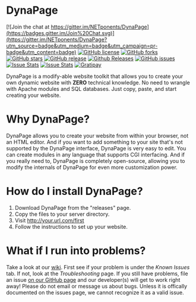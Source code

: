 DynaPage
===

[![Join the chat at https://gitter.im/NETponents/DynaPage](https://badges.gitter.im/Join%20Chat.svg)](https://gitter.im/NETponents/DynaPage?utm_source=badge&utm_medium=badge&utm_campaign=pr-badge&utm_content=badge)
[![GitHub license](https://img.shields.io/github/license/NETponents/DynaPage.svg)](https://github.com/NETponents/DynaPage)
[![GitHub forks](https://img.shields.io/github/forks/NETponents/DynaPage.svg)](https://github.com/NETponents/DynaPage)
[![GitHub stars](https://img.shields.io/github/stars/NETponents/DynaPage.svg)](https://github.com/NETponents/DynaPage)
[![GitHub release](https://img.shields.io/github/release/NETponents/DynaPage.svg)](https://github.com/NETponents/DynaPage)
[![Github Releases](https://img.shields.io/github/downloads/NETponents/DynaPage/latest/total.svg)](https://github.com/NETponents/DynaPage/releases)
[![GitHub issues](https://img.shields.io/github/issues/NETponents/DynaPage.svg)](https://github.com/NETponents/DynaPage)
[![Issue Stats](http://issuestats.com/github/NETponents/DynaPage/badge/pr?style=flat)](http://issuestats.com/github/NETponents/DynaPage)
[![Issue Stats](http://issuestats.com/github/NETponents/DynaPage/badge/issue?style=flat)](http://issuestats.com/github/NETponents/DynaPage)
[![Gratipay](https://img.shields.io/gratipay/ARMmaster17.svg)](http://gratipay.com/~ARMmaster17)

DynaPage is a modify-able website toolkit that allows you to create your own dynamic website with **ZERO** technical knowledge. No need to wrangle with Apache modules and SQL databases. Just copy, paste, and start creating your website.

# Why DynaPage?
DynaPage allows you to create your website from within your browser, not an HTML editor. And if you want to add something to your site that's not supported by the DynaPage interface, DynaPage is very easy to edit. You can create modules in any language that supports CGI interfacing. And if you really need to, DynaPage is completely open-source, allowing you to modify the internals of DynaPage for even more customization power.

# How do I install DynaPage?
1. Download DynaPage from the "releases" page.
2. Copy the files to your server directory.
3. Visit http://your.url.com/first
4. Follow the instructions to set up your website.

# What if I run into problems?
Take a look at our [wiki](https://github.com/NETponents/DynaPage/wiki). First see if your problem is under the *Known Issues* tab. If not, look at the *Troubleshooting* page. If you still have problems, file an issue [on our GitHub page](https://github.com/NETponents/DynaPage/issues) and our developer(s) will get to work right away! Please do not email or message us about bugs. Unless it is offically documented on the issues page, we cannot recognize it as a valid issue.
